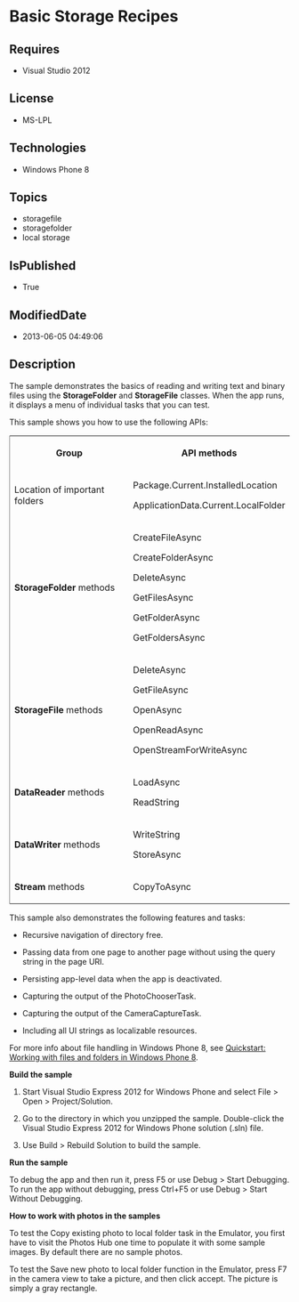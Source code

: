 # Basic Storage Recipes
## Requires
* Visual Studio 2012
## License
* MS-LPL
## Technologies
* Windows Phone 8
## Topics
* storagefile
* storagefolder
* local storage
## IsPublished
* True
## ModifiedDate
* 2013-06-05 04:49:06
## Description

<div id="mainBody">
<p></p>
<div class="introduction">
<p>The sample demonstrates the basics of reading and writing text and binary files using the
<b>StorageFolder</b> and <b>StorageFile</b> classes. When the app runs, it displays a menu of individual tasks that you can test.
</p>
<p>This sample shows you how to use the following APIs:</p>
<div class="caption"></div>
<div class="tableSection">
<table width="50%" cellspacing="2" cellpadding="5" frame="lhs">
<tbody>
<tr>
<th>
<p>Group</p>
</th>
<th>
<p>API methods</p>
</th>
</tr>
<tr>
<td>
<p>Location of important folders</p>
</td>
<td>
<p>Package.Current.InstalledLocation</p>
<p>ApplicationData.Current.LocalFolder</p>
</td>
</tr>
<tr>
<td>
<p><b>StorageFolder</b> methods</p>
</td>
<td>
<p>CreateFileAsync</p>
<p>CreateFolderAsync</p>
<p>DeleteAsync</p>
<p>GetFilesAsync</p>
<p>GetFolderAsync</p>
<p>GetFoldersAsync</p>
<p></p>
</td>
</tr>
<tr>
<td>
<p><b>StorageFile</b> methods</p>
</td>
<td>
<p>DeleteAsync</p>
<p>GetFileAsync</p>
<p>OpenAsync</p>
<p>OpenReadAsync</p>
<p>OpenStreamForWriteAsync</p>
</td>
</tr>
<tr>
<td>
<p><b>DataReader</b> methods</p>
</td>
<td>
<p>LoadAsync</p>
<p>ReadString</p>
</td>
</tr>
<tr>
<td>
<p><b>DataWriter</b> methods</p>
</td>
<td>
<p>WriteString</p>
<p>StoreAsync</p>
</td>
</tr>
<tr>
<td>
<p><b>Stream</b> methods</p>
</td>
<td>
<p>CopyToAsync</p>
</td>
</tr>
</tbody>
</table>
</div>
<p>This sample also demonstrates the following features and tasks:</p>
<ul>
<li>
<p>Recursive navigation of directory free.</p>
</li><li>
<p>Passing data from one page to another page without using the query string in the page URI.</p>
</li><li>
<p>Persisting app-level data when the app is deactivated.</p>
</li><li>
<p>Capturing the output of the <span value="PhotoChooserTask"><span class="keyword">PhotoChooserTask</span></span>.</p>
</li><li>
<p>Capturing the output of the <span value="CameraCaptureTask"><span class="keyword">CameraCaptureTask</span></span>.</p>
</li><li>
<p>Including all UI strings as localizable resources.</p>
</li></ul>
<p>For more info about file handling in Windows&nbsp;Phone&nbsp;8, see <a href="http://msdn.microsoft.com/en-us/library/windowsphone/develop/jj681698(v=vs.105).aspx">
Quickstart: Working with files and folders in Windows Phone 8</a>.</p>
<p><b>Build the sample</b> </p>
<ol>
<li>
<p>Start Visual Studio Express 2012 for Windows&nbsp;Phone and select <span class="ui">
File</span> &gt; <span class="ui">Open</span> &gt; <span class="ui">Project/Solution</span>.
</p>
</li><li>
<p>Go to the directory in which you unzipped the sample. Double-click the Visual Studio Express 2012 for Windows&nbsp;Phone solution (<span class="label">.sln</span>) file.
</p>
</li><li>
<p>Use <span class="ui">Build</span> &gt; <span class="ui">Rebuild Solution</span> to build the sample.
</p>
</li></ol>
<p><b>Run the sample</b> </p>
<p>To debug the app and then run it, press F5 or use <span class="ui">Debug</span> &gt;
<span class="ui">Start Debugging</span>. To run the app without debugging, press Ctrl&#43;F5 or use
<span class="ui">Debug</span> &gt; <span class="ui">Start Without Debugging</span>.</p>
<p><b>How to work with photos in the samples</b> </p>
<p>To test the <span class="ui">Copy existing photo to local folder</span> task in the Emulator, you first have to visit the Photos Hub one time to populate it with some sample images. By default there are no sample photos.</p>
<p>To test the <span class="ui">Save new photo to local folder</span> function in the Emulator, press F7 in the camera view to take a picture, and then click
<span class="ui">accept</span>. The picture is simply a gray rectangle.</p>
</div>
</div>
